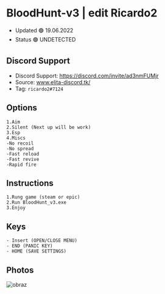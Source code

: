 # BloodHunt-v3 | edit Ricardo2

- Updated 🟢 19.06.2022
- Status 🟢 UNDETECTED

## Discord Support 

- Discord Support: https://discord.com/invite/ad3nmFUMjr
- Source: www.elita-discord.tk/
- Tag: `ricardo2#7124`

## Options
```
1.Aim
2.Silent (Next up will be work)
3.Esp
4.Miscs
-No recoil
-No spread
-Fast reload
-Fast revive
-Rapid fire
```

## Instructions
```
1.Rung game (steam or epic)
2.Run BloodHunt_v3.exe
3.Enjoy 
```

## Keys
```
- Insert (OPEN/CLOSE MENU) 
- END (PANIC KEY)
- HOME (SAVE SETTINGS)
```

## Photos
![obraz](https://user-images.githubusercontent.com/39122430/174461294-1446013b-da9b-4398-9257-0661fb1045fc.png)
